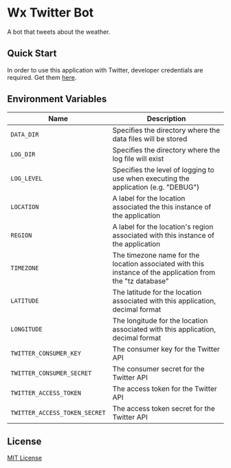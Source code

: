 # Wx Twitter Bot

A bot that tweets about the weather.

## Quick Start

In order to use this application with Twitter, developer credentials are required. Get them [here](https://developer.twitter.com/).

## Environment Variables

| Name | Description |
| ---- | ----------- |
| `DATA_DIR` | Specifies the directory where the data files will be stored |
| `LOG_DIR` | Specifies the directory where the log file will exist |
| `LOG_LEVEL` | Specifies the level of logging to use when executing the application (e.g. "DEBUG") |
| `LOCATION` | A label for the location associated the this instance of the application |
| `REGION` | A label for the location's region associated with this instance of the application |
| `TIMEZONE` | The timezone name for the location associated with this instance of the application from the "tz database" |
| `LATITUDE` | The latitude for the location associated with this application, decimal format |
| `LONGITUDE` | The longitude for the location associated with this application, decimal format |
| `TWITTER_CONSUMER_KEY` | The consumer key for the Twitter API |
| `TWITTER_CONSUMER_SECRET` | The consumer secret for the Twitter API |
| `TWITTER_ACCESS_TOKEN` | The access token for the Twitter API |
| `TWITTER_ACCESS_TOKEN_SECRET` | The access token secret for the Twitter API |

## License

[MIT License](https://github.com/jnsnkrllive/wx-twitter-bot/blob/master/LICENSE)
